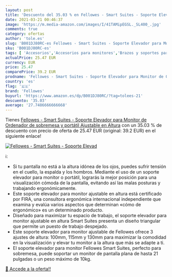 ```yaml
---
layout: post
title: 'Descuento del 35.03 % en Fellowes - Smart Suites - Soporte Elevad'
date: 2021-03-21 00:46:37
image: 'https://m.media-amazon.com/images/I/41TAMipEGSL._SL400_.jpg'
comments: true
category: ofertas
author: 'tole.es'
slug: 'B001DJ80RC-es Fellowes - Smart Suites - Soporte Elevador para Monitor de...'
sku: 'B001DJ80RC-es'
tags: [ 'Accesorios','Accesorios para monitores','Brazos y soportes para monitores','Informática','fellowes','ordenador', ]
actualPrice: 25.47 EUR
currency: EUR
price: 25.47
comparePrice: 39.2 EUR
prodname: 'Fellowes - Smart Suites - Soporte Elevador para Monitor de Ordenador de sobremesa y portátil  Ajustable en Altura'
country: 'es'
flag: '🇪🇸'
brand: 'Fellowes'
buyurl: 'https://www.amazon.es/dp/B001DJ80RC/?tag=tolees-21'
descuento: '35.03'
average: '27.7486666666668'
---
```


Tienes [Fellowes - Smart Suites - Soporte Elevador para Monitor de Ordenador de sobremesa y portátil  Ajustable en Altura](https://www.amazon.es/dp/B001DJ80RC/?tag=tolees-21) con un 35.03 % de descuento con precio de oferta de 25.47 EUR (original: 39.2 EUR) en el siguiente enlace!

[![Fellowes - Smart Suites - Soporte Elevad](https://m.media-amazon.com/images/I/41TAMipEGSL._SL400_.jpg)](https://www.amazon.es/dp/B001DJ80RC/?tag=tolees-21)

ℹ️:

- Si tu pantalla no está a la altura idónea de los ojos, puedes sufrir tensión en el cuello, la espalda y los hombros. Mediante el uso de un soporte elevador para monitor o portátil, lograrás la mejor posición para una visualización cómoda de la pantalla, evitando así las malas posturas y trabajando ergonómicamente.
- Este soporte elevador para monitor ajustable en altura está certificado por FIRA, una consultora ergonómica internacional independiente que examina y evalúa varios aspectos que determinan «cómo de ergonómico» es un determinado producto.
- Diseñado para maximizar tu espacio de trabajo, el soporte elevador para monitor ajustable en altura Smart Suites presenta un diseño triangular que permite un puesto de trabajo despejado.
- Este soporte elevador para monitor ajustable de Fellowes ofrece 3 ajustes de altura: 100mm, 115mm y 130mm para maximizar la comodidad en la visualización y elevar tu monitor a la altura que más se adapte a ti.
- El soporte elevador para monitor Fellowes Smart Suites, perfecto para sobremesa, puede soportar un monitor de pantalla plana de hasta 21 pulgadas o un peso máximo de 10kg.

[🛒 Accede a la oferta!!](https://www.amazon.es/dp/B001DJ80RC/?tag=tolees-21)
